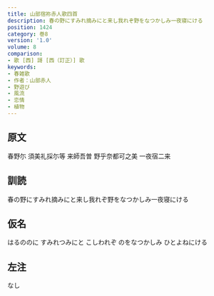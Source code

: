 ```yaml
---
title: 山部宿祢赤人歌四首
description: 春の野にすみれ摘みにと来し我れぞ野をなつかしみ一夜寝にける
position: 1424
category: 巻8
version: '1.0'
volume: 8
comparison:
- 歌 [西] 謌 [西（訂正）] 歌
keywords:
- 春雑歌
- 作者：山部赤人
- 野遊び
- 風流
- 恋情
- 植物
---
```


## 原文

春野尓 須美礼採尓等 来師吾曽 野乎奈都可之美 一夜宿二来

## 訓読

春の野にすみれ摘みにと来し我れぞ野をなつかしみ一夜寝にける

## 仮名

はるののに すみれつみにと こしわれぞ のをなつかしみ ひとよねにける

## 左注

なし

